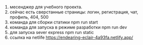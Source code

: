 1. месенджер для учебного проекта.
2. сейчас есть сверстанные страницы: логин, регистрация, чат, профиль, 404, 500
3. команда для сборки статики npm run start
4. команда для запуска в режиме разработки npm run dev
5. для запуска sever express npm run static
6. ссылка на netlife https://endearing-eclair-4a93fa.netlify.app/
